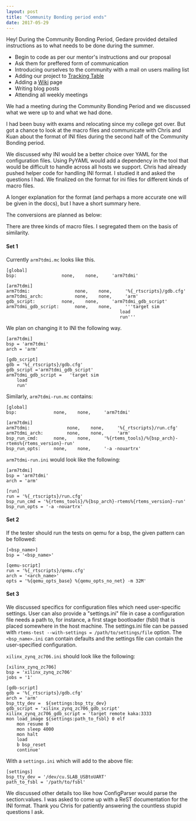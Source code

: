 ```yaml
---
layout: post
title: "Community Bonding period ends"
date: 2017-05-29
---
```


Hey!
During the Community Bonding Period, Gedare provided detailed instructions as 
to what needs to be done during the summer.

* Begin to code as per our mentor's instructions and our proposal
* Ask them for preffered form of communication
* Introducing ourselves to the community with a mail on users mailing list
* Adding our project to [Tracking Table](https://devel.rtems.org/wiki/GSoC/2017#StudentsSummerofCodeTrackingTable)
* Adding a [Wiki](https://devel.rtems.org/wiki/GSoC/2017/RTEMSTesterImprovements) page
* Writing blog posts
* Attending all weekly meetings

We had a meeting during the Community Bonding Period and we discussed what we 
were up to and what we had done. 

I had been busy with exams and relocating since my college got over. But got a 
chance to look at the macro files and communicate with Chris and Kuan about the
format of INI files during the second half of the Community Bonding period.

We discussed why INI would be a better choice over YAML for the configuration 
files. Using PyYAML would add a dependency in the tool that would be difficult 
to handle across all hosts we support. Chris had already pushed helper code for
handling INI format. I studied it and asked the questions I had. We finalized 
on the format for ini files for different kinds of macro files.

A longer explanation for the format (and perhaps a more accurate one will be 
given in the docs), but I have a short summary here. 

The conversions are planned as below:

There are three kinds of macro files. I segregated them on the basis of 
similarity.

#### Set 1

Currently ``arm7tdmi.mc`` looks like this.

```
[global]
bsp:                 none,    none,     'arm7tdmi'

[arm7tdmi]
arm7tdmi:                 none,    none,     '%{_rtscripts}/gdb.cfg'
arm7tdmi_arch:            none,    none,     'arm'
gdb_script:          none,    none,     'arm7tdmi_gdb_script'
arm7tdmi_gdb_script:      none,    none,     '''target sim
                                           load
                                           run'''
```

We plan on changing it to INI the following way.

```
[arm7tdmi]
bsp = 'arm7tdmi'
arch = 'arm'

[gdb_script]
gdb = '%{_rtscripts}/gdb.cfg'
gdb_script ='arm7tdmi_gdb_script'
arm7tdmi_gdb_script =   'target sim
    load
    run'
```

Similarly, ``arm7tdmi-run.mc`` contains:

```
[global]
bsp:              none,    none,     'arm7tdmi'

[arm7tdmi]
arm7tdmi:              none,    none,     '%{_rtscripts}/run.cfg'
arm7tdmi_arch:         none,    none,     'arm'
bsp_run_cmd:      none,    none,     '%{rtems_tools}/%{bsp_arch}-rtems%{rtems_version}-run'
bsp_run_opts:     none,    none,     '-a -nouartrx'
```

``arm7tdmi-run.ini`` would look like the following:

```
[arm7tdmi]
bsp = 'arm7tdmi'
arch = 'arm'

[run]
run = '%{_rtscripts}/run.cfg'
bsp_run_cmd = '%{rtems_tools}/%{bsp_arch}-rtems%{rtems_version}-run'
bsp_run_opts = '-a -nouartrx'
```

#### Set 2
If the tester should run the tests on qemu for a bsp, the given pattern can 
be followed:

```
[<bsp_name>]
bsp = '<bsp_name>'

[qemu-script]
run = '%{_rtscripts}/qemu.cfg'
arch = '<arch_name>'
opts = '%{qemu_opts_base} %{qemu_opts_no_net} -m 32M'
```

#### Set 3

We discussed specifics for configuration files which need user-specific settings.
User can also provide a "settings.ini" file in case a configuration file needs 
a path to, for instance, a first stage bootloader (fsbl) that is placed 
somewhere in the host machine. The settings.ini file can be passed with 
``rtems-test --with-settings = /path/to/settings/file`` option. The 
``<bsp_name>.ini`` can contain defaults and the settings file can contain the 
user-specified configuration.


``xilinx_zynq_zc706.ini`` should look like the following:

```
[xilinx_zynq_zc706]
bsp = 'xilinx_zynq_zc706'
jobs = '1'

[gdb-script]
gdb = '%{_rtscripts}/gdb.cfg'
arch = 'arm'
bsp_tty_dev =  ${settings:bsp_tty_dev}
gdb_script = 'xilinx_zynq_zc706_gdb_script'
xilinx_zynq_zc706_gdb_script = 'target remote kaka:3333
mon load_image ${settings:path_to_fsbl} 0 elf
    mon resume 0
    mon sleep 4000
    mon halt
    load
    b bsp_reset
    continue'
```

With a ``settings.ini`` which will add to the above file:

```
[settings]
bsp_tty_dev = '/dev/cu.SLAB_USBtoUART'
path_to_fsbl = '/path/to/fsbl'
```

We discussed other details too like how ConfigParser would parse the section:values.
I was asked to come up with a ReST documentation for the INI format.
Thank you Chris for patiently answering the countless stupid questions I ask.



